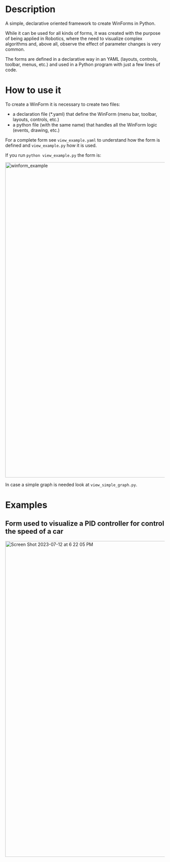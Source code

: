 # Description
A simple, declarative oriented framework to create WinForms in Python.

While it can be used for all kinds of forms, it was created with the purpose of being applied in Robotics, where the need to visualize complex algorithms and, above all, observe the effect of parameter changes is very common.

The forms are defined in a declarative way in an YAML (layouts, controls, toolbar, menus, etc.) and used in a Python program with just a few lines of code.

# How to use it
To create a WinForm it is necessary to create two files:
* a declaration file (*.yaml) that define the WinForm (menu bar, toolbar, layouts, controls, etc.)
* a python file (with the same name) that handles all the WinForm logic (events, drawing, etc.)

For a complete form see `view_example.yaml` to understand how the form is defined and `view_example.py` how it is used.

If you run `python view_example.py` the form is: 

<img width="997" alt="winform_example" src="https://github.com/njodal/WIndow_form/assets/28706901/ab02ce1f-9409-454d-8d95-e130fe6d77ed">

In case a simple graph is needed look at `view_simple_graph.py`.
# Examples

## Form used to visualize a PID controller for control the speed of a car

<img width="999" alt="Screen Shot 2023-07-12 at 6 22 05 PM" src="https://github.com/njodal/WinDeklar/assets/28706901/93859f05-f9b6-4333-a451-34f5c302f8c1">



